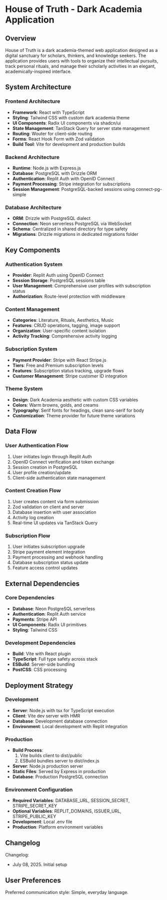 # House of Truth - Dark Academia Application

## Overview

House of Truth is a dark academia-themed web application designed as a digital sanctuary for scholars, thinkers, and knowledge seekers. The application provides users with tools to organize their intellectual pursuits, track personal rituals, and manage their scholarly activities in an elegant, academically-inspired interface.

## System Architecture

### Frontend Architecture
- **Framework**: React with TypeScript
- **Styling**: Tailwind CSS with custom dark academia theme
- **UI Components**: Radix UI components via shadcn/ui
- **State Management**: TanStack Query for server state management
- **Routing**: Wouter for client-side routing
- **Forms**: React Hook Form with Zod validation
- **Build Tool**: Vite for development and production builds

### Backend Architecture
- **Runtime**: Node.js with Express.js
- **Database**: PostgreSQL with Drizzle ORM
- **Authentication**: Replit Auth with OpenID Connect
- **Payment Processing**: Stripe integration for subscriptions
- **Session Management**: PostgreSQL-backed sessions using connect-pg-simple

### Database Architecture
- **ORM**: Drizzle with PostgreSQL dialect
- **Connection**: Neon serverless PostgreSQL via WebSocket
- **Schema**: Centralized in shared directory for type safety
- **Migrations**: Drizzle migrations in dedicated migrations folder

## Key Components

### Authentication System
- **Provider**: Replit Auth using OpenID Connect
- **Session Storage**: PostgreSQL sessions table
- **User Management**: Comprehensive user profiles with subscription status
- **Authorization**: Route-level protection with middleware

### Content Management
- **Categories**: Literature, Rituals, Aesthetics, Music
- **Features**: CRUD operations, tagging, image support
- **Organization**: User-specific content isolation
- **Activity Tracking**: Comprehensive activity logging

### Subscription System
- **Payment Provider**: Stripe with React Stripe.js
- **Tiers**: Free and Premium subscription levels
- **Features**: Subscription status tracking, upgrade flows
- **Customer Management**: Stripe customer ID integration

### Theme System
- **Design**: Dark Academia aesthetic with custom CSS variables
- **Colors**: Warm browns, golds, and creams
- **Typography**: Serif fonts for headings, clean sans-serif for body
- **Customization**: Theme provider for future theme variations

## Data Flow

### User Authentication Flow
1. User initiates login through Replit Auth
2. OpenID Connect verification and token exchange
3. Session creation in PostgreSQL
4. User profile creation/update
5. Client-side authentication state management

### Content Creation Flow
1. User creates content via form submission
2. Zod validation on client and server
3. Database insertion with user association
4. Activity log creation
5. Real-time UI updates via TanStack Query

### Subscription Flow
1. User initiates subscription upgrade
2. Stripe payment element integration
3. Payment processing and webhook handling
4. Database subscription status update
5. Feature access control updates

## External Dependencies

### Core Dependencies
- **Database**: Neon PostgreSQL serverless
- **Authentication**: Replit Auth service
- **Payments**: Stripe API
- **UI Components**: Radix UI primitives
- **Styling**: Tailwind CSS

### Development Dependencies
- **Build**: Vite with React plugin
- **TypeScript**: Full type safety across stack
- **ESBuild**: Server-side bundling
- **PostCSS**: CSS processing

## Deployment Strategy

### Development
- **Server**: Node.js with tsx for TypeScript execution
- **Client**: Vite dev server with HMR
- **Database**: Development database connection
- **Environment**: Local development with Replit integration

### Production
- **Build Process**: 
  1. Vite builds client to dist/public
  2. ESBuild bundles server to dist/index.js
- **Server**: Node.js production server
- **Static Files**: Served by Express in production
- **Database**: Production PostgreSQL connection

### Environment Configuration
- **Required Variables**: DATABASE_URL, SESSION_SECRET, STRIPE_SECRET_KEY
- **Optional Variables**: REPLIT_DOMAINS, ISSUER_URL, STRIPE_PUBLIC_KEY
- **Development**: Local .env file
- **Production**: Platform environment variables

## Changelog

Changelog:
- July 08, 2025. Initial setup

## User Preferences

Preferred communication style: Simple, everyday language.